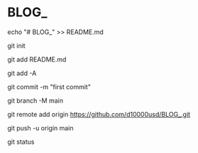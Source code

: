 # BLOG_

echo "# BLOG_" >> README.md

git init

git add README.md

git add -A

git commit -m "first commit"

git branch -M main

git remote add origin https://github.com/d10000usd/BLOG_.git

git push -u origin main

git status
